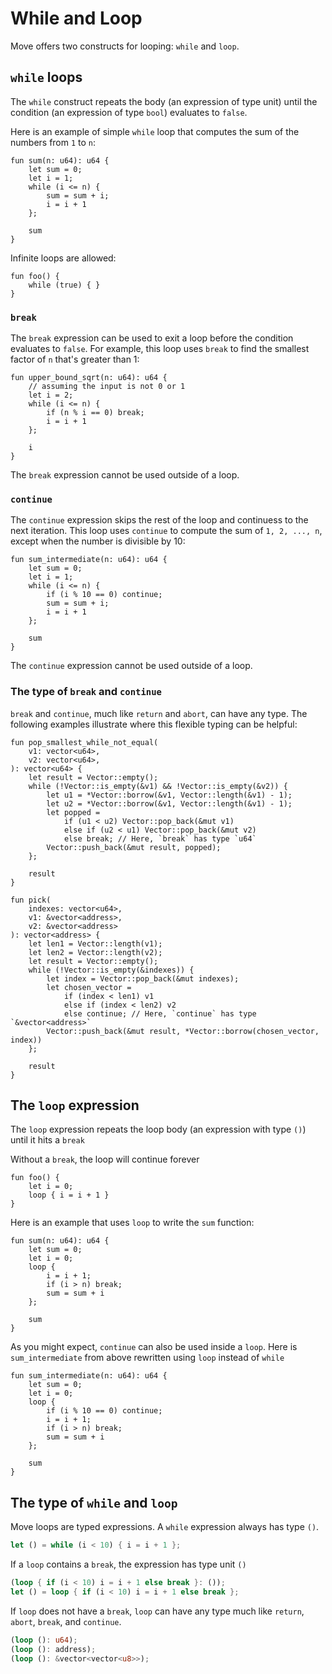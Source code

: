 # While and Loop

Move offers two constructs for looping: `while` and `loop`.

## `while` loops

The `while` construct repeats the body (an expression of type unit) until the condition (an expression of type `bool`) evaluates to `false`.

Here is an example of simple `while` loop that computes the sum of the numbers from `1` to `n`:

```rust=
fun sum(n: u64): u64 {
    let sum = 0;
    let i = 1;
    while (i <= n) {
        sum = sum + i;
        i = i + 1
    };

    sum
}
```

Infinite loops are allowed:

```rust=
fun foo() {
    while (true) { }
}
```

### `break`

The `break` expression can be used to exit a loop before the condition evaluates to `false`. For example, this loop uses `break` to find the smallest factor of `n` that's greater than 1:

```rust=
fun upper_bound_sqrt(n: u64): u64 {
    // assuming the input is not 0 or 1
    let i = 2;
    while (i <= n) {
        if (n % i == 0) break;
        i = i + 1
    };

    i
}
```

The `break` expression cannot be used outside of a loop.

### `continue`

The `continue` expression skips the rest of the loop and continuess to the next iteration. This loop uses `continue` to compute the sum of `1, 2, ..., n`, except when the number is divisible by 10:

```rust=
fun sum_intermediate(n: u64): u64 {
    let sum = 0;
    let i = 1;
    while (i <= n) {
        if (i % 10 == 0) continue;
        sum = sum + i;
        i = i + 1
    };

    sum
}
```

The `continue` expression cannot be used outside of a loop.

### The type of `break` and `continue`

`break` and `continue`, much like `return` and `abort`, can have any type. The following examples illustrate where this flexible typing can be helpful:

```rust=
fun pop_smallest_while_not_equal(
    v1: vector<u64>,
    v2: vector<u64>,
): vector<u64> {
    let result = Vector::empty();
    while (!Vector::is_empty(&v1) && !Vector::is_empty(&v2)) {
        let u1 = *Vector::borrow(&v1, Vector::length(&v1) - 1);
        let u2 = *Vector::borrow(&v1, Vector::length(&v1) - 1);
        let popped =
            if (u1 < u2) Vector::pop_back(&mut v1)
            else if (u2 < u1) Vector::pop_back(&mut v2)
            else break; // Here, `break` has type `u64`
        Vector::push_back(&mut result, popped);
    };

    result
}
```

```rust=
fun pick(
    indexes: vector<u64>,
    v1: &vector<address>,
    v2: &vector<address>
): vector<address> {
    let len1 = Vector::length(v1);
    let len2 = Vector::length(v2);
    let result = Vector::empty();
    while (!Vector::is_empty(&indexes)) {
        let index = Vector::pop_back(&mut indexes);
        let chosen_vector =
            if (index < len1) v1
            else if (index < len2) v2
            else continue; // Here, `continue` has type `&vector<address>`
        Vector::push_back(&mut result, *Vector::borrow(chosen_vector, index))
    };

    result
}
```

## The `loop` expression

The `loop` expression repeats the loop body (an expression with type `()`) until it hits a `break`

Without a `break`, the loop will continue forever

```rust=
fun foo() {
    let i = 0;
    loop { i = i + 1 }
}
```

Here is an example that uses `loop` to write the `sum` function:

```rust=
fun sum(n: u64): u64 {
    let sum = 0;
    let i = 0;
    loop {
        i = i + 1;
        if (i > n) break;
        sum = sum + i
    };

    sum
}
```

As you might expect, `continue` can also be used inside a `loop`. Here is `sum_intermediate` from above rewritten using `loop` instead of `while`

```rust=
fun sum_intermediate(n: u64): u64 {
    let sum = 0;
    let i = 0;
    loop {
        if (i % 10 == 0) continue;
        i = i + 1;
        if (i > n) break;
        sum = sum + i
    };

    sum
}
```

## The type of `while` and `loop`

Move loops are typed expressions. A `while` expression always has type `()`.

```rust
let () = while (i < 10) { i = i + 1 };
```

If a `loop` contains a `break`, the expression has type unit `()`

```rust
(loop { if (i < 10) i = i + 1 else break }: ());
let () = loop { if (i < 10) i = i + 1 else break };
```

If `loop` does not have a `break`, `loop` can have any type much like `return`, `abort`, `break`, and `continue`.

```rust
(loop (): u64);
(loop (): address);
(loop (): &vector<vector<u8>>);
```
